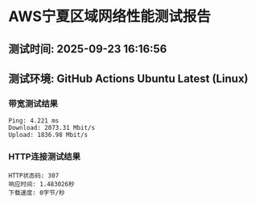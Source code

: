 # AWS宁夏区域网络性能测试报告
## 测试时间: 2025-09-23 16:16:56
## 测试环境: GitHub Actions Ubuntu Latest (Linux)

### 带宽测试结果
```
Ping: 4.221 ms
Download: 2073.31 Mbit/s
Upload: 1836.98 Mbit/s
```

### HTTP连接测试结果
```
HTTP状态码: 307
响应时间: 1.483026秒
下载速度: 0字节/秒
```

